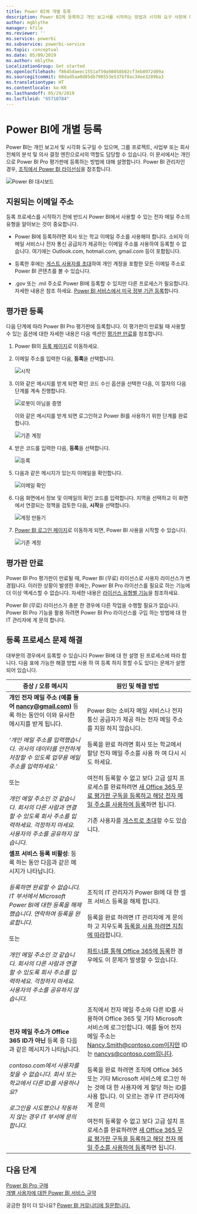 ```yaml
---
title: Power BI에 개별 등록
description: Power BI에 등록하고 개인 보고서를 시작하는 방법과 시각화 요구 사항에 대해 알아봅니다.
author: mgblythe
manager: kfile
ms.reviewer: ''
ms.service: powerbi
ms.subservice: powerbi-service
ms.topic: conceptual
ms.date: 05/09/2019
ms.author: mblythe
LocalizationGroup: Get started
ms.openlocfilehash: f8645daeec1551af59a98058b02cf3eb8972d09a
ms.sourcegitcommit: 60dad5aa0d85db790553e537bf8ac34ee3289ba3
ms.translationtype: HT
ms.contentlocale: ko-KR
ms.lasthandoff: 05/29/2019
ms.locfileid: "65710784"
---
```

# <a name="sign-up-for-power-bi-as-an-individual"></a>Power BI에 개별 등록

Power BI는 개인 보고서 및 시각화 도구일 수 있으며, 그룹 프로젝트, 사업부 또는 회사 전체의 분석 및 의사 결정 엔진으로서의 역할도 담당할 수 있습니다. 이 문서에서는 개인으로 Power BI Pro 평가판에 등록하는 방법에 대해 설명합니다. Power BI 관리자인 경우, [조직에서 Power BI 라이선싱](service-admin-licensing-organization.md)을 참조합니다.

![Power BI 대시보드](media/service-self-service-signup-for-power-bi/dashboard.png)

## <a name="supported-email-addresses"></a>지원되는 이메일 주소

등록 프로세스를 시작하기 전에 반드시 Power BI에서 사용할 수 있는 전자 메일 주소의 유형을 알아보는 것이 중요합니다.

* Power BI에 등록하려면 회사 또는 학교 이메일 주소를 사용해야 합니다. 소비자 이메일 서비스나 전자 통신 공급자가 제공하는 이메일 주소를 사용하여 등록할 수 없습니다. 여기에는 Outlook.com, hotmail.com, gmail.com 등이 포함됩니다.

* 등록한 후에는 [게스트 사용자를 초대](https://docs.microsoft.com/azure/active-directory/active-directory-b2b-what-is-azure-ad-b2b)하여 개인 계정을 포함한 모든 이메일 주소로 Power BI 콘텐츠를 볼 수 있습니다.

* .gov 또는 .mil 주소로 Power BI에 등록할 수 있지만 다른 프로세스가 필요합니다. 자세한 내용은 참조 하세요. [Power BI 서비스에서 미국 정부 기관 등록](service-govus-signup.md)합니다.

## <a name="sign-up-for-a-trial"></a>평가판 등록

다음 단계에 따라 Power BI Pro 평가판에 등록합니다. 이 평가판이 만료될 때 사용할 수 있는 옵션에 대한 자세한 내용은 다음 섹션인 [평가판 만료](#trial-expiration)를 참조합니다.

1. Power BI의 [등록 페이지](https://signup.microsoft.com/signup?sku=a403ebcc-fae0-4ca2-8c8c-7a907fd6c235)로 이동하세요.

1. 이메일 주소를 입력한 다음, **등록**을 선택합니다.

    ![시작](media/service-self-service-signup-for-power-bi/get-started.png)

1. 이와 같은 메시지를 받게 되면 확인 코드 수신 옵션을 선택한 다음, 이 절차의 다음 단계를 계속 진행합니다.

    ![로봇이 아님을 증명](media/service-self-service-signup-for-power-bi/prove-robot.png)

    이와 같은 메시지를 받게 되면 로그인하고 Power BI를 사용하기 위한 단계를 완료합니다.

    ![기존 계정](media/service-self-service-signup-for-power-bi/existing-account.png)

1. 받은 코드를 입력한 다음, **등록**을 선택합니다.

    ![등록](media/service-self-service-signup-for-power-bi/sign-up.png)

1. 다음과 같은 메시지가 있는지 이메일을 확인합니다.

    ![이메일 확인](media/service-self-service-signup-for-power-bi/email-verification.png)

1. 다음 화면에서 정보 및 이메일의 확인 코드를 입력합니다. 지역을 선택하고 이 화면에서 연결되는 정책을 검토한 다음, **시작**을 선택합니다.

    ![계정 만들기](media/service-self-service-signup-for-power-bi/create-account.png)

1. [Power BI 로그인 페이지](https://powerbi.microsoft.com/landing/signin/)로 이동하게 되면, Power BI 사용을 시작할 수 있습니다.

    ![기존 계정](media/service-self-service-signup-for-power-bi/welcome-screen.png)

## <a name="trial-expiration"></a>평가판 만료

Power BI Pro 평가판이 만료될 때, Power BI (무료) 라이선스로 사용자 라이선스가 변경됩니다. 이러한 상황이 발생한 후에는, Power BI Pro 라이선스를 필요로 하는 기능에 더 이상 액세스할 수 없습니다. 자세한 내용은 [라이선스 유형별 기능](service-features-license-type.md)을 참조하세요.

Power BI (무료) 라이선스가 충분 한 경우에 다른 작업을 수행할 필요가 없습니다. Power BI Pro 기능을 활용 하려면 Power BI Pro 라이선스를 구입 하는 방법에 대 한 IT 관리자에 게 문의 합니다.

## <a name="troubleshooting-the-sign-up-process"></a>등록 프로세스 문제 해결

대부분의 경우에서 등록할 수 있습니다 Power BI에 대 한 설명 된 프로세스에 따라 합니다. 다음 표에 가능한 해결 방법 사용 하 여 등록 하지 못할 수도 있다는 문제가 설명 되어 있습니다.

| 증상 / 오류 메시지 | 원인 및 해결 방법 |
| ----------------------- | -------------------- |
| <strong>개인 전자 메일 주소 (예를 들어 nancy@gmail.com)</strong> 등록 하는 동안이 이와 유사한 메시지를 받게 됩니다. <br /><br /> *‘개인 메일 주소를 입력했습니다. 귀사의 데이터를 안전하게 저장할 수 있도록 업무용 메일 주소를 입력하세요.’* <br /><br /> 또는 <br /><br /> *개인 메일 주소인 것 같습니다. 회사의 다른 사람과 연결할 수 있도록 회사 주소를 입력하세요. 걱정하지 마세요. 사용자의 주소를 공유하지 않습니다.* | Power BI는 소비자 메일 서비스나 전자 통신 공급자가 제공 하는 전자 메일 주소를 지원 하지 않습니다. <br /><br /> 등록을 완료 하려면 회사 또는 학교에서 할당 전자 메일 주소를 사용 하 여 다시 시도 하세요. <br /><br /> 여전히 등록할 수 없고 보다 고급 설치 프로세스를 완료하려면 [새 Office 365 무료 평가판 구독을 등록하고 해당 전자 메일 주소를 사용하여 등록](service-admin-signing-up-for-power-bi-with-a-new-office-365-trial.md)하면 됩니다. <br /><br /> 기존 사용자를 [게스트로 초대](service-admin-azure-ad-b2b.md)할 수도 있습니다. |
| **셀프 서비스 등록 비활성**: 등록 하는 동안 다음과 같은 메시지가 나타납니다. <br /><br /> *등록하면 완료할 수 없습니다. IT 부서에서 Microsoft Power BI에 대한 등록을 해제했습니다. 연락하여 등록을 완료합니다.* <br /><br /> 또는 <br /><br /> *개인 메일 주소인 것 같습니다. 회사의 다른 사람과 연결할 수 있도록 회사 주소를 입력하세요. 걱정하지 마세요. 사용자의 주소를 공유하지 않습니다.* | 조직의 IT 관리자가 Power BI에 대 한 셀프 서비스 등록을 해제 합니다. <br /><br /> 등록을 완료 하려면 IT 관리자에 게 문의 하 고 지우도록 [등록을 사용 하려면 지침에 따라](service-admin-licensing-organization.md#enable-or-disable-individual-user-sign-up-in-azure-active-directory)합니다. <br/><br/> [파트너를 통해 Office 365에 등록](service-admin-syndication-partner.md)한 경우에도 이 문제가 발생할 수 있습니다. |
| **전자 메일 주소가 Office 365 ID가 아닌** 등록 중 다음과 같은 메시지가 나타납니다. <br /><br /> *contoso.com에서 사용자를 찾을 수 없습니다.  회사 또는 학교에서 다른 ID를 사용하나요? <br /><br /> 로그인을 시도했으나 작동하지 않는 경우 IT 부서에 문의합니다.* | 조직에서 전자 메일 주소와 다른 ID를 사용하여 Office 365 및 기타 Microsoft 서비스에 로그인합니다.  예를 들어 전자 메일 주소는 Nancy.Smith@contoso.com이지만 ID는 nancys@contoso.com입니다. <br /><br /> 등록을 완료 하려면 조직에 Office 365 또는 기타 Microsoft 서비스에 로그인 하는 것에 대 한 사용자에 게 할당 하는 ID를 사용 합니다.  이 모르는 경우 IT 관리자에 게 문의 <br /><br /> 여전히 등록할 수 없고 보다 고급 설치 프로세스를 완료하려면 [새 Office 365 무료 평가판 구독을 등록하고 해당 전자 메일 주소를 사용하여 등록](service-admin-signing-up-for-power-bi-with-a-new-office-365-trial.md)하면 됩니다. |

## <a name="next-steps"></a>다음 단계

[Power BI Pro 구매](service-admin-purchasing-power-bi-pro.md)  
[개별 사용자에 대한 Power BI 서비스 규약](https://powerbi.microsoft.com/terms-of-service/)  

궁금한 점이 더 있나요? [Power BI 커뮤니티에 질문합니다.](http://community.powerbi.com/)